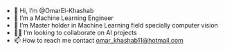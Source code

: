 - 👋 Hi, I’m @OmarEl-Khashab
- 👀 I’m a Machine Learning Engineer
- 🌱 I’m Master holder in Machine Learning field specially computer vision
- 🙌🏻 I’m looking to collaborate on AI projects 
- 📫 How to reach me contact omar_khashab11@hotmail.com

<!---
OmarEl-Khashab/OmarEl-Khashab is a ✨ special ✨ repository because its `README.md` (this file) appears on your GitHub profile.
You can click the Preview link to take a look at your changes.
--->
